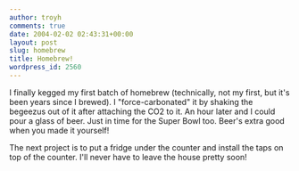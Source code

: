 ```yaml
---
author: troyh
comments: true
date: 2004-02-02 02:43:31+00:00
layout: post
slug: homebrew
title: Homebrew!
wordpress_id: 2560
---
```


I finally kegged my first batch of homebrew (technically, not my first, but it's been years since I brewed). I "force-carbonated" it by shaking the begeezus out of it after attaching the CO2 to it. An hour later and I could pour a glass of beer. Just in time for the Super Bowl too. Beer's extra good when you made it yourself!

The next project is to put a fridge under the counter and install the taps on top of the counter. I'll never have to leave the house pretty soon!
